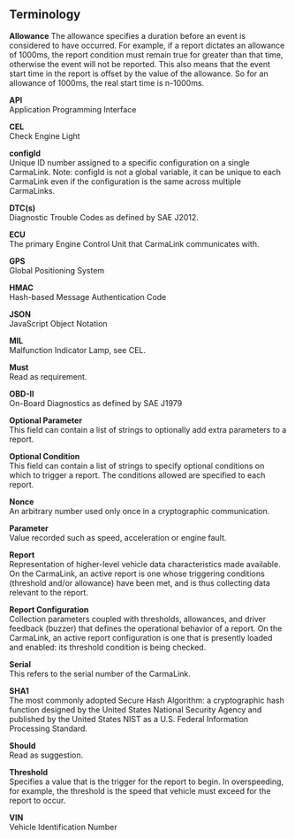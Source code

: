 <h2>Terminology</h2>  
<b>Allowance</b>  
The allowance specifies a duration before an event is considered to have occurred.  For example, if a report dictates an allowance of 1000ms, the report condition must remain true for greater than that time, otherwise the event will not be reported.  This also means that the event start time in the report is offset by the value of the allowance.  So for an allowance of 1000ms, the real start time is n-1000ms.  
  
<b>API</b>  
Application Programming Interface  
  
<b>CEL</b>  
Check Engine Light  
  
<b>configId</b>  
Unique ID number assigned to a specific configuration on a single CarmaLink.  Note: configId is not a global variable, it can be unique to each CarmaLink even if the configuration is the same across multiple CarmaLinks.  
  
<b>DTC(s)</b>  
Diagnostic Trouble Codes as defined by SAE J2012.  
  
<b>ECU</b>  
The primary Engine Control Unit that CarmaLink communicates with.  
  
<b>GPS</b>  
Global Positioning System  
  
<b>HMAC</b>  
Hash-based Message Authentication Code  
  
<b>JSON</b>  
JavaScript Object Notation  
  
<b>MIL</b>  
Malfunction Indicator Lamp, see CEL.  
  
<b>Must</b>  
Read as requirement.    
  
<b>OBD-II</b>  
On-Board Diagnostics as defined by SAE J1979  
  
<b>Optional Parameter</b>  
This field can contain a list of strings to optionally add extra parameters to a report.  
  
<b>Optional Condition</b>  
This field can contain a list of strings to specify optional conditions on which to trigger a report. The conditions allowed are specified to each report.  
  
<b>Nonce</b>  
An arbitrary number used only once in a cryptographic communication.  
  
<b>Parameter</b>  
Value recorded such as speed, acceleration or engine fault.  
  
<b>Report</b>  
Representation of higher-level vehicle data characteristics made available. On the CarmaLink, an active report is one whose triggering conditions (threshold and/or allowance) have been met, and is thus collecting data relevant to the report.  
  
<b>Report Configuration</b>  
Collection parameters coupled with thresholds, allowances, and driver feedback (buzzer) that defines the operational behavior of a report. On the CarmaLink, an active report configuration is one that is presently loaded and enabled: its threshold condition is being checked.  
  
<b>Serial</b>  
This refers to the serial number of the CarmaLink.  
  
<b>SHA1</b>  
The most commonly adopted Secure Hash Algorithm: a cryptographic hash function designed by the United States National Security Agency and published by the United States NIST as a U.S. Federal Information Processing Standard.  

<b>Should</b>  
Read as suggestion.  
  
<b>Threshold</b>  
Specifies a value that is the trigger for the report to begin. In overspeeding, for example, the threshold is the speed that vehicle must exceed for the report to occur.  
  
<b>VIN</b>  
Vehicle Identification Number  

